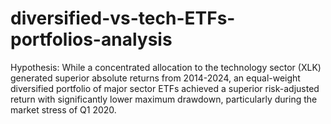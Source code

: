 # diversified-vs-tech-ETFs-portfolios-analysis

Hypothesis: While a concentrated allocation to the technology sector (XLK) generated superior absolute returns from 2014-2024, an equal-weight diversified portfolio of major sector ETFs achieved a superior risk-adjusted return with significantly lower maximum drawdown, particularly during the market stress of Q1 2020.

